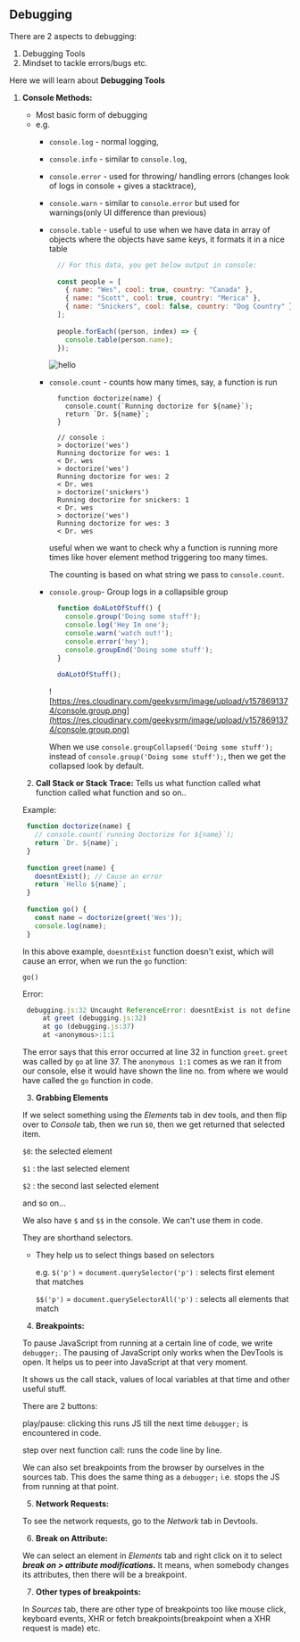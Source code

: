 
## Debugging

There are 2 aspects to debugging:

1.  Debugging Tools
2.  Mindset to tackle errors/bugs etc.

Here we will learn about **Debugging Tools**

1.  **Console Methods:**
    
    -   Most basic form of debugging
    -   e.g.
        -   `console.log` - normal logging,
            
        -   `console.info` - similar to `console.log`,
            
        -   `console.error` - used for throwing/ handling errors (changes look of logs in console + gives a stacktrace),
            
        -   `console.warn` - similar to `console.error` but used for warnings(only UI difference than previous)
            
        -   `console.table` - useful to use when we have data in array of objects where the objects have same keys, it formats it in a nice table
            
            ```javascript
              // For this data, you get below output in console:
              
              const people = [
                { name: "Wes", cool: true, country: "Canada" },
                { name: "Scott", cool: true, country: "Merica" },
                { name: "Snickers", cool: false, country: "Dog Country" }
              ];
              
              people.forEach((person, index) => {
                console.table(person.name);
              });
            
            ```
            
           
            ![hello](https://res.cloudinary.com/geekysrm/image/upload/v1578689087/console.table.png)
            
        -   `console.count` - counts how many times, say, a function is run
            
            ```
              function doctorize(name) {
              	console.count(`Running doctorize for ${name}`);
                return `Dr. ${name}`;
              }
              
              // console :
              > doctorize('wes')
              Running doctorize for wes: 1
              < Dr. wes
              > doctorize('wes')
              Running doctorize for wes: 2
              < Dr. wes
              > doctorize('snickers')
              Running doctorize for snickers: 1
              < Dr. wes
              > doctorize('wes')
              Running doctorize for wes: 3
              < Dr. wes
            
            ```
            
            useful when we want to check why a function is running more times like hover element method triggering too many times.
            
            The counting is based on what string we pass to `console.count`.
            
        -   `console.group`- Group logs in a collapsible group
            
            ```javascript
              function doALotOfStuff() {
                console.group('Doing some stuff');
                console.log('Hey Im one');
                console.warn('watch out!');
                console.error('hey');
                console.groupEnd('Doing some stuff');
              }
              
              doALotOfStuff();
            
            ```
            
            ![https://res.cloudinary.com/geekysrm/image/upload/v1578691374/console.group.png](https://res.cloudinary.com/geekysrm/image/upload/v1578691374/console.group.png)
            
            When we use `console.groupCollapsed('Doing some stuff');` instead of `console.group('Doing some stuff');`, then we get the collapsed look by default.
            
    
    2.  **Call Stack or Stack Trace:** Tells us what function called what function called what function and so on..
    
    Example:
    
    ```javascript
     function doctorize(name) {
       // console.count(`running Doctorize for ${name}`);
       return `Dr. ${name}`;
     }
     
     function greet(name) {
       doesntExist(); // Cause an error
       return `Hello ${name}`;
     }
     
     function go() {
       const name = doctorize(greet('Wes'));
       console.log(name);
     }
    
    ```
    
    In this above example, `doesntExist` function doesn't exist, which will cause an error, when we run the `go` function:
    
    `go()`
    
    Error:
    
    ```javascript
     debugging.js:32 Uncaught ReferenceError: doesntExist is not defined
         at greet (debugging.js:32)
         at go (debugging.js:37)
         at <anonymous>:1:1
    
    ```
    
    The error says that this error occurred at line 32 in function `greet`. `greet` was called by `go` at line 37. The `anonymous 1:1` comes as we ran it from our console, else it would have shown the line no. from where we would have called the `go` function in code.
    
    3.  **Grabbing Elements**
    
    If we select something using the _Elements_ tab in dev tools, and then flip over to _Console_ tab, then we run `$0`, then we get returned that selected item.
    
    `$0`: the selected element
    
    `$1` : the last selected element
    
    `$2` : the second last selected element
    
    and so on...
    
    We also have `$` and `$$` in the console. We can't use them in code.
    
    They are shorthand selectors.
    
    -   They help us to select things based on selectors
        
        e.g. `$('p')` = `document.querySelector('p')` : selects first element that matches
        
        `$$('p')` = `document.querySelectorAll('p')` : selects all elements that match
        
    
    4.  **Breakpoints:**
    
    To pause JavaScript from running at a certain line of code, we write `debugger;`. The pausing of JavaScript only works when the DevTools is open. It helps us to peer into JavaScript at that very moment.
    
    It shows us the call stack, values of local variables at that time and other useful stuff.
    
    There are 2 buttons:
    
    play/pause: clicking this runs JS till the next time `debugger;` is encountered in code.
    
    step over next function call: runs the code line by line.
    
    We can also set breakpoints from the browser by ourselves in the sources tab. This does the same thing as a `debugger;` i.e. stops the JS from running at that point.
    
    5.  **Network Requests:**
    
    To see the network requests, go to the _Network_ tab in Devtools.
    
    6.  **Break on Attribute:**
    
    We can select an element in _Elements_ tab and right click on it to select **_break on > attribute modifications._** It means, when somebody changes its attributes, then there will be a breakpoint.
    
    7.  **Other types of breakpoints:**
    
    In _Sources_ tab, there are other type of breakpoints too like mouse click, keyboard events, XHR or fetch breakpoints(breakpoint when a XHR request is made) etc.
